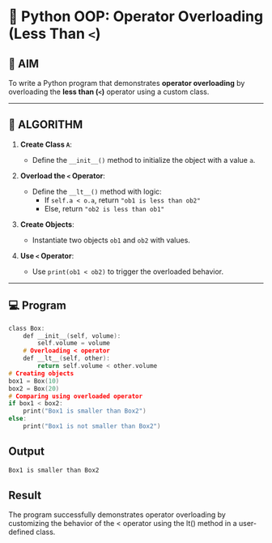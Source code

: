 # 🐍 Python OOP: Operator Overloading (Less Than `<`)

## 🎯 AIM

To write a Python program that demonstrates **operator overloading** by overloading the **less than (`<`)** operator using a custom class.

---

## 🧠 ALGORITHM

1. **Create Class `A`**:
   - Define the `__init__()` method to initialize the object with a value `a`.

2. **Overload the `<` Operator**:
   - Define the `__lt__()` method with logic:
     - If `self.a < o.a`, return `"ob1 is less than ob2"`
     - Else, return `"ob2 is less than ob1"`

3. **Create Objects**:
   - Instantiate two objects `ob1` and `ob2` with values.

4. **Use `<` Operator**:
   - Use `print(ob1 < ob2)` to trigger the overloaded behavior.

---

## 💻 Program
```c
class Box:
    def __init__(self, volume):
        self.volume = volume
    # Overloading < operator
    def __lt__(self, other):
        return self.volume < other.volume
# Creating objects
box1 = Box(10)
box2 = Box(20)
# Comparing using overloaded operator
if box1 < box2:
    print("Box1 is smaller than Box2")
else:
    print("Box1 is not smaller than Box2")
```
## Output
```c
Box1 is smaller than Box2
```
## Result
The program successfully demonstrates operator overloading by customizing the behavior of the < operator using the lt() method in a user-defined class.
